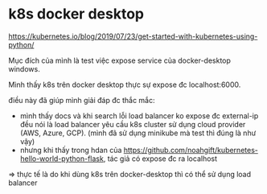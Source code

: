 # k8s docker desktop

https://kubernetes.io/blog/2019/07/23/get-started-with-kubernetes-using-python/


Mục đích của mình là test việc expose service của docker-desktop windows.

Mình thấy k8s trên docker desktop thực sự expose đc localhost:6000.

điều này đã giúp mình giải đáp đc thắc mắc:
- mình thấy docs và khi search lỗi load balancer ko expose đc external-ip đều nói là load balancer yêu cầu k8s cluster sử dụng cloud provider (AWS, Azure, GCP).  (mình đã sử dụng minikube mà test thì đúng là như vậy)
- nhưng khi thấy trong hdan của https://github.com/noahgift/kubernetes-hello-world-python-flask, tác giả có expose đc ra localhost

=> thực tế là do khi dùng k8s trên docker-desktop thì có thể sử dụng load balancer
